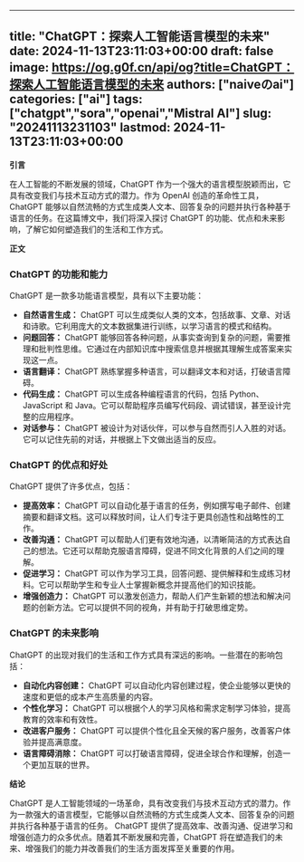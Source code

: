 
---
title: "ChatGPT：探索人工智能语言模型的未来"
date: 2024-11-13T23:11:03+00:00
draft: false
image: https://og.g0f.cn/api/og?title=ChatGPT：探索人工智能语言模型的未来
authors: ["naiveのai"]
categories: ["ai"]
tags: ["chatgpt","sora","openai","Mistral AI"]
slug: "20241113231103"
lastmod: 2024-11-13T23:11:03+00:00
---
**引言**

在人工智能的不断发展的领域，ChatGPT 作为一个强大的语言模型脱颖而出，它具有改变我们与技术互动方式的潜力。作为 OpenAI 创造的革命性工具，ChatGPT 能够以自然流畅的方式生成类人文本、回答复杂的问题并执行各种基于语言的任务。在这篇博文中，我们将深入探讨 ChatGPT 的功能、优点和未来影响，了解它如何塑造我们的生活和工作方式。

**正文**

### ChatGPT 的功能和能力

ChatGPT 是一款多功能语言模型，具有以下主要功能：

- **自然语言生成：** ChatGPT 可以生成类似人类的文本，包括故事、文章、对话和诗歌。它利用庞大的文本数据集进行训练，以学习语言的模式和结构。
- **问题回答：** ChatGPT 能够回答各种问题，从事实查询到复杂的问题，需要推理和批判性思维。它通过在内部知识库中搜索信息并根据其理解生成答案来实现这一点。
- **语言翻译：** ChatGPT 熟练掌握多种语言，可以翻译文本和对话，打破语言障碍。
- **代码生成：** ChatGPT 可以生成各种编程语言的代码，包括 Python、JavaScript 和 Java。它可以帮助程序员编写代码段、调试错误，甚至设计完整的应用程序。
- **对话参与：** ChatGPT 被设计为对话伙伴，可以参与自然而引人入胜的对话。它可以记住先前的对话，并根据上下文做出适当的反应。

### ChatGPT 的优点和好处

ChatGPT 提供了许多优点，包括：

- **提高效率：** ChatGPT 可以自动化基于语言的任务，例如撰写电子邮件、创建摘要和翻译文档。这可以释放时间，让人们专注于更具创造性和战略性的工作。
- **改善沟通：** ChatGPT 可以帮助人们更有效地沟通，以清晰简洁的方式表达自己的想法。它还可以帮助克服语言障碍，促进不同文化背景的人们之间的理解。
- **促进学习：** ChatGPT 可以作为学习工具，回答问题、提供解释和生成练习材料。它可以帮助学生和专业人士掌握新概念并提高他们的知识技能。
- **增强创造力：** ChatGPT 可以激发创造力，帮助人们产生新颖的想法和解决问题的创新方法。它可以提供不同的视角，并有助于打破思维定势。

### ChatGPT 的未来影响

ChatGPT 的出现对我们的生活和工作方式具有深远的影响。一些潜在的影响包括：

- **自动化内容创建：** ChatGPT 可以自动化内容创建过程，使企业能够以更快的速度和更低的成本产生高质量的内容。
- **个性化学习：** ChatGPT 可以根据个人的学习风格和需求定制学习体验，提高教育的效率和有效性。
- **改进客户服务：** ChatGPT 可以提供个性化且全天候的客户服务，改善客户体验并提高满意度。
- **语言障碍消除：** ChatGPT 可以打破语言障碍，促进全球合作和理解，创造一个更加互联的世界。

**结论**

ChatGPT 是人工智能领域的一场革命，具有改变我们与技术互动方式的潜力。作为一款强大的语言模型，它能够以自然流畅的方式生成类人文本、回答复杂的问题并执行各种基于语言的任务。 ChatGPT 提供了提高效率、改善沟通、促进学习和增强创造力的众多优点。随着其不断发展和完善，ChatGPT 将在塑造我们的未来、增强我们的能力并改善我们的生活方面发挥至关重要的作用。